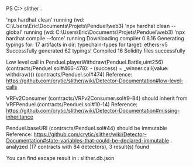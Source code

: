 PS C:\> slither .

'npx hardhat clean' running (wd: C:\Users\Eric\Documents\Projets\Penduel\web3)
'npx hardhat clean --global' running (wd: C:\Users\Eric\Documents\Projets\Penduel\web3)
'npx hardhat compile --force' running
Downloading compiler 0.8.16
Generating typings for: 17 artifacts in dir: typechain-types for target: ethers-v5
Successfully generated 62 typings!
Compiled 16 Solidity files successfully


Low level call in Penduel.playerWithdraw(Penduel.Battle,uint256) (contracts/Penduel.sol#466-478):
        - (success) = _winner.call{value: withdraw}() (contracts/Penduel.sol#474)
Reference: https://github.com/crytic/slither/wiki/Detector-Documentation#low-level-calls

VRFv2Consumer (contracts/VRFv2Consumer.sol#9-84) should inherit from VRFPenduel (contracts/Penduel.sol#10-14)
Reference: https://github.com/crytic/slither/wiki/Detector-Documentation#missing-inheritance

Penduel.baseURI (contracts/Penduel.sol#44) should be immutable 
Reference: https://github.com/crytic/slither/wiki/Detector-Documentation#state-variables-that-could-be-declared-immutable
. analyzed (17 contracts with 84 detectors), 3 result(s) found

You can find escape result in : slither.db.json